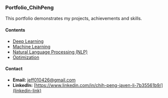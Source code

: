 ### **Portfolio_ChihPeng**
This portfolio demonstrates my projects, achievements and skills.

#### **Contents**
- [Deep Learning](https://github.com/Reazeng/Portfolio_ChihPeng/tree/Main/Deep%20Learning)
- [Machine Learning](https://github.com/Reazeng/Portfolio_ChihPeng/tree/Main/Machine%20Learning)
- [Natural Language Processing (NLP)](https://github.com/Reazeng/Portfolio_ChihPeng/tree/Main/Natural%20Language%20Processing%20(NLP))
- [Optimization](https://github.com/Reazeng/Portfolio_ChihPeng/tree/Main/Optimization)

#### **Contact**
- **Email:** jeff010426@gmail.com
- **LinkedIn:** [https://www.linkedin.com/in/chih-peng-javen-li-7b35561b9/](linkedin-link)
